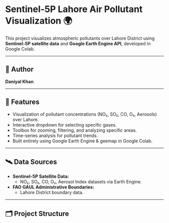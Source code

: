 # Sentinel-5P Lahore Air Pollutant Visualization 🌍

This project visualizes atmospheric pollutants over Lahore District using **Sentinel-5P satellite data** and **Google Earth Engine API**, developed in Google Colab.

---

## 📌 Author  
**Daniyal Khan**

---

## 🚀 Features

- Visualization of pollutant concentrations (NO₂, SO₂, CO, O₃, Aerosols) over Lahore.
- Interactive dropdown for selecting specific gases.
- Toolbox for zooming, filtering, and analyzing specific areas.
- Time-series analysis for pollutant trends.
- Built entirely using Google Earth Engine & geemap in Google Colab.

---

## 🛰️ Data Sources

- **Sentinel-5P Satellite Data:**
  - NO₂, SO₂, CO, O₃, Aerosol Index datasets via Earth Engine.
- **FAO GAUL Administrative Boundaries:**
  - Lahore District boundary data.

---

## 🗂️ Project Structure

